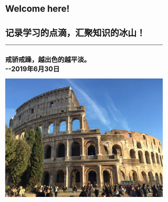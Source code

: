 # Welcome here!
     
# 记录学习的点滴，汇聚知识的冰山！  

----
戒骄戒躁，越出色的越平淡。  
                                                                                                  --2019年6月30日
----

![IMG_130](_v_images/20190812230439066_254308997.jpg)






